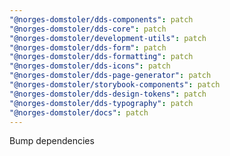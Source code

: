 ```yaml
---
"@norges-domstoler/dds-components": patch
"@norges-domstoler/dds-core": patch
"@norges-domstoler/development-utils": patch
"@norges-domstoler/dds-form": patch
"@norges-domstoler/dds-formatting": patch
"@norges-domstoler/dds-icons": patch
"@norges-domstoler/dds-page-generator": patch
"@norges-domstoler/storybook-components": patch
"@norges-domstoler/dds-design-tokens": patch
"@norges-domstoler/dds-typography": patch
"@norges-domstoler/docs": patch
---
```


Bump dependencies

